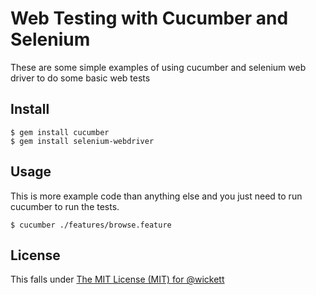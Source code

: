 # Web Testing with Cucumber and Selenium

These are some simple examples of using cucumber and selenium web driver to do some basic web tests

## Install

    $ gem install cucumber 
    $ gem install selenium-webdriver

## Usage
This is more example code than anything else and you just need to run cucumber to run the tests.
  
    $ cucumber ./features/browse.feature

## License

This falls under [The MIT License (MIT) for @wickett](http://wickett.mit-license.org/)
